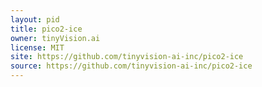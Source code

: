 ```yaml
---
layout: pid
title: pico2-ice
owner: tinyVision.ai
license: MIT
site: https://github.com/tinyvision-ai-inc/pico2-ice
source: https://github.com/tinyvision-ai-inc/pico2-ice
---
```

